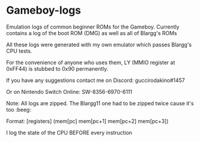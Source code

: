 # Gameboy-logs
Emulation logs of common beginner ROMs for the Gameboy.
Currently contains a log of the boot ROM (DMG) as well as all of Blargg's ROMs

All these logs were generated with my own emulator which passes Blargg's CPU tests.

For the convenience of anyone who uses them, LY (MMIO register at 0xFF44) is stubbed to 0x90 permanently.

If you have any suggestions contact me on Discord: guccirodakino#1457

Or on Nintendo Switch Online: SW-8356-6970-6111

Note: All logs are zipped. The Blargg11 one had to be zipped twice cause it's too :beeg:

Format: [registers] (mem[pc] mem[pc+1] mem[pc+2] mem[pc+3])
  
I log the state of the CPU BEFORE every instruction
  
